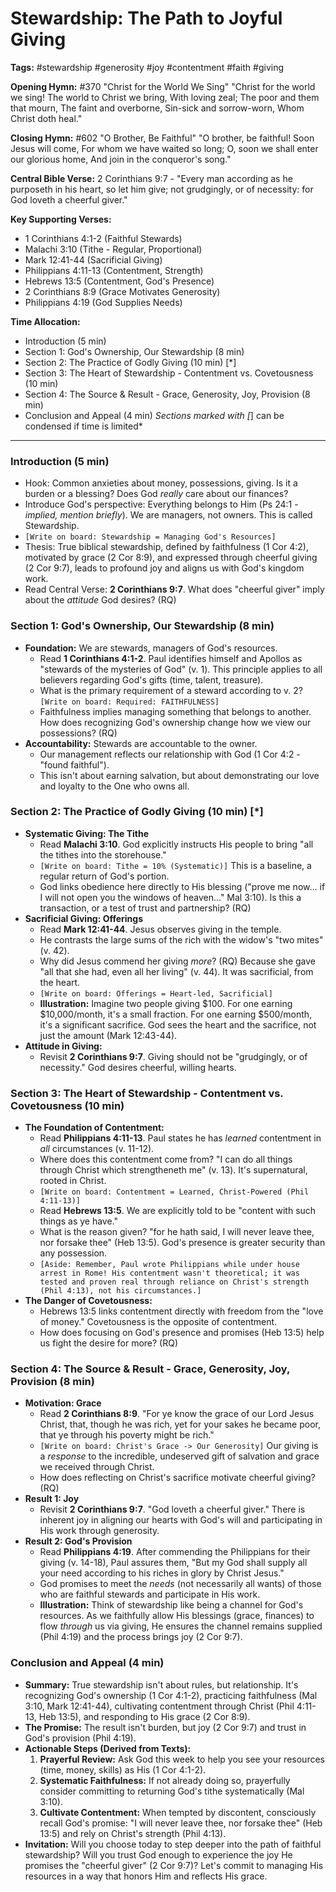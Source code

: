 # Stewardship: The Path to Joyful Giving

**Tags:** #stewardship #generosity #joy #contentment #faith #giving

**Opening Hymn:** #370 "Christ for the World We Sing" "Christ for the world we
sing! The world to Christ we bring, With loving zeal; The poor and them that
mourn, The faint and overborne, Sin-sick and sorrow-worn, Whom Christ doth
heal."

**Closing Hymn:** #602 "O Brother, Be Faithful" "O brother, be faithful! Soon
Jesus will come, For whom we have waited so long; O, soon we shall enter our
glorious home, And join in the conqueror's song."

**Central Bible Verse:** 2 Corinthians 9:7 - "Every man according as he
purposeth in his heart, so let him give; not grudgingly, or of necessity: for
God loveth a cheerful giver."

**Key Supporting Verses:**

- 1 Corinthians 4:1-2 (Faithful Stewards)
- Malachi 3:10 (Tithe - Regular, Proportional)
- Mark 12:41-44 (Sacrificial Giving)
- Philippians 4:11-13 (Contentment, Strength)
- Hebrews 13:5 (Contentment, God's Presence)
- 2 Corinthians 8:9 (Grace Motivates Generosity)
- Philippians 4:19 (God Supplies Needs)

**Time Allocation:**

- Introduction (5 min)
- Section 1: God's Ownership, Our Stewardship (8 min)
- Section 2: The Practice of Godly Giving (10 min) [*]
- Section 3: The Heart of Stewardship - Contentment vs. Covetousness (10 min)
- Section 4: The Source & Result - Grace, Generosity, Joy, Provision (8 min)
- Conclusion and Appeal (4 min) _Sections marked with [_] can be condensed if
  time is limited\*

---

### Introduction (5 min)

- Hook: Common anxieties about money, possessions, giving. Is it a burden or a
  blessing? Does God _really_ care about our finances?
- Introduce God's perspective: Everything belongs to Him (Ps 24:1 - _implied,
  mention briefly_). We are managers, not owners. This is called Stewardship.
- `[Write on board: Stewardship = Managing God's Resources]`
- Thesis: True biblical stewardship, defined by faithfulness (1 Cor 4:2),
  motivated by grace (2 Cor 8:9), and expressed through cheerful giving (2 Cor
  9:7), leads to profound joy and aligns us with God's kingdom work.
- Read Central Verse: **2 Corinthians 9:7**. What does "cheerful giver" imply
  about the _attitude_ God desires? (RQ)

### Section 1: God's Ownership, Our Stewardship (8 min)

- **Foundation:** We are stewards, managers of God's resources.
  - Read **1 Corinthians 4:1-2**. Paul identifies himself and Apollos as
    "stewards of the mysteries of God" (v. 1). This principle applies to all
    believers regarding God's gifts (time, talent, treasure).
  - What is the primary requirement of a steward according to v. 2?
    `[Write on board: Required: FAITHFULNESS]`
  - Faithfulness implies managing something that belongs to another. How does
    recognizing God's ownership change how we view our possessions? (RQ)
- **Accountability:** Stewards are accountable to the owner.
  - Our management reflects our relationship with God (1 Cor 4:2 - "found
    faithful").
  - This isn't about earning salvation, but about demonstrating our love and
    loyalty to the One who owns all.

### Section 2: The Practice of Godly Giving (10 min) [*]

- **Systematic Giving: The Tithe**
  - Read **Malachi 3:10**. God explicitly instructs His people to bring "all the
    tithes into the storehouse."
  - `[Write on board: Tithe = 10% (Systematic)]` This is a baseline, a regular
    return of God's portion.
  - God links obedience here directly to His blessing ("prove me now... if I
    will not open you the windows of heaven..." Mal 3:10). Is this a
    transaction, or a test of trust and partnership? (RQ)
- **Sacrificial Giving: Offerings**
  - Read **Mark 12:41-44**. Jesus observes giving in the temple.
  - He contrasts the large sums of the rich with the widow's "two mites" (v.
    42).
  - Why did Jesus commend her giving _more_? (RQ) Because she gave "all that she
    had, even all her living" (v. 44). It was sacrificial, from the heart.
  - `[Write on board: Offerings = Heart-led, Sacrificial]`
  - **Illustration:** Imagine two people giving $100. For one earning
    $10,000/month, it's a small fraction. For one earning $500/month, it's a
    significant sacrifice. God sees the heart and the sacrifice, not just the
    amount (Mark 12:43-44).
- **Attitude in Giving:**
  - Revisit **2 Corinthians 9:7**. Giving should not be "grudgingly, or of
    necessity." God desires cheerful, willing hearts.

### Section 3: The Heart of Stewardship - Contentment vs. Covetousness (10 min)

- **The Foundation of Contentment:**
  - Read **Philippians 4:11-13**. Paul states he has _learned_ contentment in
    _all_ circumstances (v. 11-12).
  - Where does this contentment come from? "I can do all things through Christ
    which strengtheneth me" (v. 13). It's supernatural, rooted in Christ.
  - `[Write on board: Contentment = Learned, Christ-Powered (Phil 4:11-13)]`
  - Read **Hebrews 13:5**. We are explicitly told to be "content with such
    things as ye have."
  - What is the reason given? "for he hath said, I will never leave thee, nor
    forsake thee" (Heb 13:5). God's presence is greater security than any
    possession.
  - `[Aside: Remember, Paul wrote Philippians while under house arrest in Rome! His contentment wasn't theoretical; it was tested and proven real through reliance on Christ's strength (Phil 4:13), not his circumstances.]`
- **The Danger of Covetousness:**
  - Hebrews 13:5 links contentment directly with freedom from the "love of
    money." Covetousness is the opposite of contentment.
  - How does focusing on God's presence and promises (Heb 13:5) help us fight
    the desire for more? (RQ)

### Section 4: The Source & Result - Grace, Generosity, Joy, Provision (8 min)

- **Motivation: Grace**
  - Read **2 Corinthians 8:9**. "For ye know the grace of our Lord Jesus Christ,
    that, though he was rich, yet for your sakes he became poor, that ye through
    his poverty might be rich."
  - `[Write on board: Christ's Grace -> Our Generosity]` Our giving is a
    _response_ to the incredible, undeserved gift of salvation and grace we
    received through Christ.
  - How does reflecting on Christ's sacrifice motivate cheerful giving? (RQ)
- **Result 1: Joy**
  - Revisit **2 Corinthians 9:7**. "God loveth a cheerful giver." There is
    inherent joy in aligning our hearts with God's will and participating in His
    work through generosity.
- **Result 2: God's Provision**
  - Read **Philippians 4:19**. After commending the Philippians for their giving
    (v. 14-18), Paul assures them, "But my God shall supply all your need
    according to his riches in glory by Christ Jesus."
  - God promises to meet the _needs_ (not necessarily all wants) of those who
    are faithful stewards and participate in His work.
  - **Illustration:** Think of stewardship like being a channel for God's
    resources. As we faithfully allow His blessings (grace, finances) to flow
    _through_ us via giving, He ensures the channel remains supplied (Phil 4:19)
    and the process brings joy (2 Cor 9:7).

### Conclusion and Appeal (4 min)

- **Summary:** True stewardship isn't about rules, but relationship. It's
  recognizing God's ownership (1 Cor 4:1-2), practicing faithfulness (Mal 3:10,
  Mark 12:41-44), cultivating contentment through Christ (Phil 4:11-13, Heb
  13:5), and responding to His grace (2 Cor 8:9).
- **The Promise:** The result isn't burden, but joy (2 Cor 9:7) and trust in
  God's provision (Phil 4:19).
- **Actionable Steps (Derived from Texts):**
  1.  **Prayerful Review:** Ask God this week to help you see your resources
      (time, money, skills) as His (1 Cor 4:1-2).
  2.  **Systematic Faithfulness:** If not already doing so, prayerfully consider
      committing to returning God's tithe systematically (Mal 3:10).
  3.  **Cultivate Contentment:** When tempted by discontent, consciously recall
      God's promise: "I will never leave thee, nor forsake thee" (Heb 13:5) and
      rely on Christ's strength (Phil 4:13).
- **Invitation:** Will you choose today to step deeper into the path of faithful
  stewardship? Will you trust God enough to experience the joy He promises the
  "cheerful giver" (2 Cor 9:7)? Let's commit to managing His resources in a way
  that honors Him and reflects His grace.

